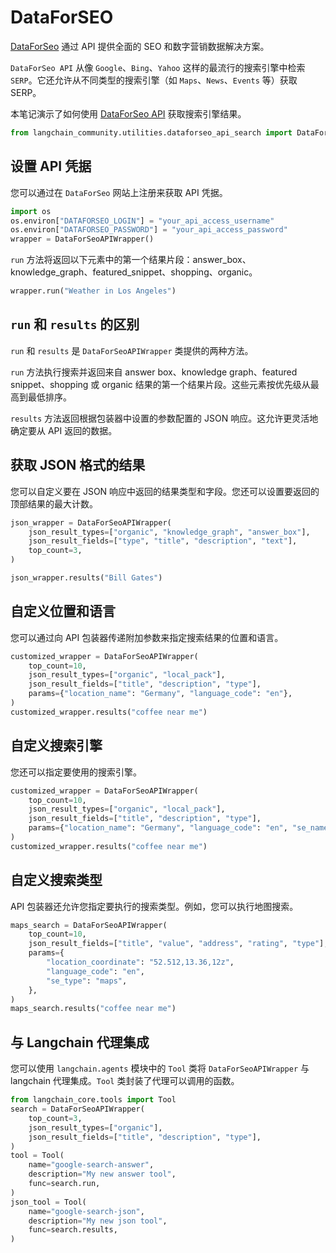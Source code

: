 # DataForSEO

[DataForSeo](https://dataforseo.com/) 通过 API 提供全面的 SEO 和数字营销数据解决方案。

`DataForSeo API` 从像 `Google`、`Bing`、`Yahoo` 这样的最流行的搜索引擎中检索 `SERP`。它还允许从不同类型的搜索引擎（如 `Maps`、`News`、`Events` 等）获取 SERP。

本笔记演示了如何使用 [DataForSeo API](https://dataforseo.com/apis) 获取搜索引擎结果。

```python
from langchain_community.utilities.dataforseo_api_search import DataForSeoAPIWrapper
```

## 设置 API 凭据

您可以通过在 `DataForSeo` 网站上注册来获取 API 凭据。

```python
import os
os.environ["DATAFORSEO_LOGIN"] = "your_api_access_username"
os.environ["DATAFORSEO_PASSWORD"] = "your_api_access_password"
wrapper = DataForSeoAPIWrapper()
```

`run` 方法将返回以下元素中的第一个结果片段：answer_box、knowledge_graph、featured_snippet、shopping、organic。

```python
wrapper.run("Weather in Los Angeles")
```

## `run` 和 `results` 的区别

`run` 和 `results` 是 `DataForSeoAPIWrapper` 类提供的两种方法。

`run` 方法执行搜索并返回来自 answer box、knowledge graph、featured snippet、shopping 或 organic 结果的第一个结果片段。这些元素按优先级从最高到最低排序。

`results` 方法返回根据包装器中设置的参数配置的 JSON 响应。这允许更灵活地确定要从 API 返回的数据。

## 获取 JSON 格式的结果

您可以自定义要在 JSON 响应中返回的结果类型和字段。您还可以设置要返回的顶部结果的最大计数。

```python
json_wrapper = DataForSeoAPIWrapper(
    json_result_types=["organic", "knowledge_graph", "answer_box"],
    json_result_fields=["type", "title", "description", "text"],
    top_count=3,
)
```

```python
json_wrapper.results("Bill Gates")
```

## 自定义位置和语言

您可以通过向 API 包装器传递附加参数来指定搜索结果的位置和语言。

```python
customized_wrapper = DataForSeoAPIWrapper(
    top_count=10,
    json_result_types=["organic", "local_pack"],
    json_result_fields=["title", "description", "type"],
    params={"location_name": "Germany", "language_code": "en"},
)
customized_wrapper.results("coffee near me")
```

## 自定义搜索引擎

您还可以指定要使用的搜索引擎。

```python
customized_wrapper = DataForSeoAPIWrapper(
    top_count=10,
    json_result_types=["organic", "local_pack"],
    json_result_fields=["title", "description", "type"],
    params={"location_name": "Germany", "language_code": "en", "se_name": "bing"},
)
customized_wrapper.results("coffee near me")
```

## 自定义搜索类型

API 包装器还允许您指定要执行的搜索类型。例如，您可以执行地图搜索。

```python
maps_search = DataForSeoAPIWrapper(
    top_count=10,
    json_result_fields=["title", "value", "address", "rating", "type"],
    params={
        "location_coordinate": "52.512,13.36,12z",
        "language_code": "en",
        "se_type": "maps",
    },
)
maps_search.results("coffee near me")
```

## 与 Langchain 代理集成

您可以使用 `langchain.agents` 模块中的 `Tool` 类将 `DataForSeoAPIWrapper` 与 langchain 代理集成。`Tool` 类封装了代理可以调用的函数。

```python
from langchain_core.tools import Tool
search = DataForSeoAPIWrapper(
    top_count=3,
    json_result_types=["organic"],
    json_result_fields=["title", "description", "type"],
)
tool = Tool(
    name="google-search-answer",
    description="My new answer tool",
    func=search.run,
)
json_tool = Tool(
    name="google-search-json",
    description="My new json tool",
    func=search.results,
)
```